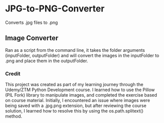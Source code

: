 # JPG-to-PNG-Converter
Converts .jpg files to .png 

## Image Converter
Ran as a script from the command line, it takes the folder arguments (inputFolder, outputFolder) and will convert the images in the inputFolder to .png and place them in the outputFolder.

### Credit
This project was created as part of my learning journey through the Udemy/ZTM Python Development course. I learned how to use the Pillow (PIL Fork) library to manipulate images, and completed the exercise based on course material. Initially, I encountered an issue where images were being saved with a .jpg.png extension, but after reviewing the course solution, I learned how to resolve this by using the os.path.splitext() method.
